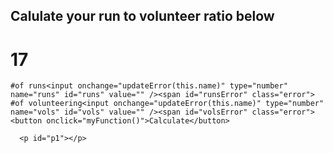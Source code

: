 ## Calulate your run to volunteer ratio below

# 17
<style>
.error {
  color:red;
  }
</style>

<script>
  function updateError(element) {
     document.getElementById(element+"Error").innerHTML = "";
  }
  function myFunction() {
    var runs = document.getElementById("runs").value;
    var vols = document.getElementById("vols").value;  
    if(runs == null || runs==""){
      document.getElementById("runsError").innerHTML = "Please enter a value";
	}
    else {
     document.getElementById("runsError").innerHTML = "";
	}
    if(vols == null || vols==""){
      document.getElementById("volsError").innerHTML = "Please enter a value";
	}
    else{
      document.getElementById("volsError").innerHTML = "";
	}
    if (vols!="" && runs!=""){
      document.getElementById("p1").innerHTML = runs/vols + ":1" ;
	}
    else {
      document.getElementById("p1").innerHTML = "";
	}
}
</script>
    #of runs<input onchange="updateError(this.name)" type="number" name="runs" id="runs" value="" /><span id="runsError" class="error">
    #of volunteering<input onchange="updateError(this.name)" type="number" name="vols" id="vols" value="" /><span id="volsError" class="error">
	<button onclick="myFunction()">Calculate</button>
    
      <p id="p1"></p>
